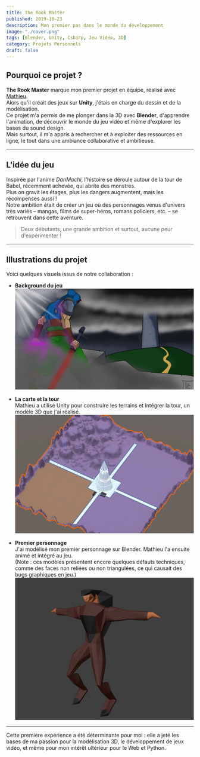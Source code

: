 ```yaml
---
title: The Rook Master
published: 2019-10-23
description: Mon premier pas dans le monde du développement
image: "./cover.png"
tags: [Blender, Unity, Csharp, Jeu Vidéo, 3D]
category: Projets Personnels
draft: false
---
```


<!-- # The Rook Master -->

## Pourquoi ce projet ?

**The Rook Master** marque mon premier projet en équipe, réalisé avec [Mathieu](https://github.com/math-pixel).  
Alors qu'il créait des jeux sur **Unity**, j'étais en charge du dessin et de la modélisation.  
Ce projet m'a permis de me plonger dans la 3D avec **Blender**, d'apprendre l'animation, de découvrir le monde du jeu vidéo et même d'explorer les bases du sound design.  
Mais surtout, il m'a appris à rechercher et à exploiter des ressources en ligne, le tout dans une ambiance collaborative et ambitieuse.

---

## L'idée du jeu

Inspirée par l'anime *DanMachi*, l'histoire se déroule autour de la tour de Babel, récemment achevée, qui abrite des monstres.  
Plus on gravit les étages, plus les dangers augmentent, mais les récompenses aussi !  
Notre ambition était de créer un jeu où des personnages venus d'univers très variés – mangas, films de super-héros, romans policiers, etc. – se retrouvent dans cette aventure.

> Deux débutants, une grande ambition et surtout, aucune peur d'expérimenter !

---

## Illustrations du projet

Voici quelques visuels issus de notre collaboration :

- **Background du jeu**  
  ![](TRM_background.png)

- **La carte et la tour**  
  Mathieu a utilisé Unity pour construire les terrains et intégrer la tour, un modèle 3D que j'ai réalisé.  
  ![](TRM_map.png)

- **Premier personnage**  
  J'ai modélisé mon premier personnage sur Blender. Mathieu l'a ensuite animé et intégré au jeu.  
  (Note : ces modèles présentent encore quelques défauts techniques, comme des faces non reliées ou non triangulées, ce qui causait des bugs graphiques en jeu.)  
  ![](TRM_mob.png)

---

Cette première expérience a été déterminante pour moi : elle a jeté les bases de ma passion pour la modélisation 3D, le développement de jeux vidéo, et même pour mon intérêt ultérieur pour le Web et Python.
